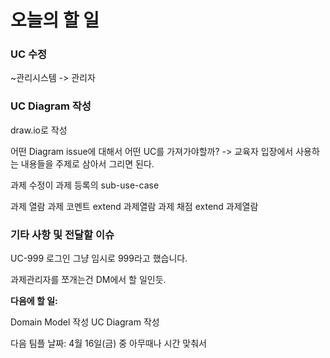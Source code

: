 # 오늘의 할 일

### UC 수정

~관리시스템 -> 관리자

### UC Diagram 작성

draw.io로 작성

어떤 Diagram issue에 대해서 어떤 UC를 가져가야할까?
-> 교육자 입장에서 사용하는 내용들을 주제로 삼아서 그리면 된다.

과제 수정이 과제 등록의 sub-use-case

과제 열람
과제 코멘트 extend 과제열람
과제 채점 extend 과제열람

### 기타 사항 및 전달할 이슈

UC-999 로그인
그냥 임시로 999라고 했습니다.

과제관리자를 쪼개는건 DM에서 할 일인듯.

__다음에 할 일:__

Domain Model 작성
UC Diagram 작성

다음 팀플 날짜: 4월 16일(금) 중 아무때나 시간 맞춰서
